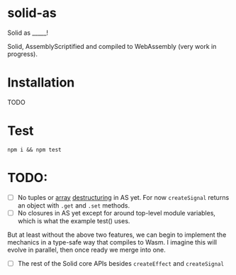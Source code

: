 # solid-as

Solid as \_\_\_\_\_!

Solid, AssemblyScriptified and compiled to WebAssembly (very work in progress).

# Installation

TODO

# Test

`npm i && npm test`

# TODO:

- [ ] No tuples or
      [array](https://github.com/AssemblyScript/assemblyscript/pull/1788)
      [destructuring](https://github.com/AssemblyScript/assemblyscript/pull/2008) in
      AS yet. For now `createSignal` returns an object with `.get` and `.set` methods.
- [ ] No closures in AS yet except for around top-level module variables, which is what the example test() uses.

But at least without the above two features, we can begin to implement the
mechanics in a type-safe way that compiles to Wasm. I imagine this will evolve
in parallel, then once ready we merge into one.

- [ ] The rest of the Solid core APIs besides `createEffect` and `createSignal`
